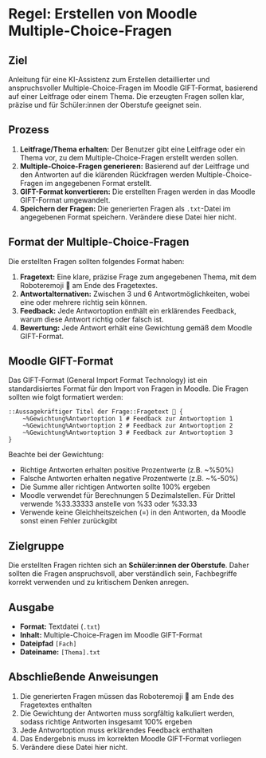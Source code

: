 # Regel: Erstellen von Moodle Multiple-Choice-Fragen

## Ziel

Anleitung für eine KI-Assistenz zum Erstellen detaillierter und anspruchsvoller Multiple-Choice-Fragen im Moodle GIFT-Format, basierend auf einer Leitfrage oder einem Thema. Die erzeugten Fragen sollen klar, präzise und für Schüler:innen der Oberstufe geeignet sein.

## Prozess

1. **Leitfrage/Thema erhalten:** Der Benutzer gibt eine Leitfrage oder ein Thema vor, zu dem Multiple-Choice-Fragen erstellt werden sollen.
2. **Multiple-Choice-Fragen generieren:** Basierend auf der Leitfrage und den Antworten auf die klärenden Rückfragen werden Multiple-Choice-Fragen im angegebenen Format erstellt.
3. **GIFT-Format konvertieren:** Die erstellten Fragen werden in das Moodle GIFT-Format umgewandelt.
4. **Speichern der Fragen:** Die generierten Fragen als `.txt`-Datei im angegebenen Format speichern. Verändere diese Datei hier nicht.

## Format der Multiple-Choice-Fragen

Die erstellten Fragen sollten folgendes Format haben:

1. **Fragetext:** Eine klare, präzise Frage zum angegebenen Thema, mit dem Roboteremoji 🤖 am Ende des Fragetextes.
2. **Antwortalternativen:** Zwischen 3 und 6 Antwortmöglichkeiten, wobei eine oder mehrere richtig sein können.
3. **Feedback:** Jede Antwortoption enthält ein erklärendes Feedback, warum diese Antwort richtig oder falsch ist.
4. **Bewertung:** Jede Antwort erhält eine Gewichtung gemäß dem Moodle GIFT-Format.

## Moodle GIFT-Format

Das GIFT-Format (General Import Format Technology) ist ein standardisiertes Format für den Import von Fragen in Moodle. Die Fragen sollten wie folgt formatiert werden:

```
::Aussagekräftiger Titel der Frage::Fragetext 🤖 {
    ~%Gewichtung%Antwortoption 1 # Feedback zur Antwortoption 1
    ~%Gewichtung%Antwortoption 2 # Feedback zur Antwortoption 2
    ~%Gewichtung%Antwortoption 3 # Feedback zur Antwortoption 3
}
```

Beachte bei der Gewichtung:

- Richtige Antworten erhalten positive Prozentwerte (z.B. ~%50%)
- Falsche Antworten erhalten negative Prozentwerte (z.B. ~%-50%)
- Die Summe aller richtigen Antworten sollte 100% ergeben
- Moodle verwendet für Berechnungen 5 Dezimalstellen. Für Drittel verwende %33.33333 anstelle von %33 oder %33.33
- Verwende keine Gleichheitszeichen (=) in den Antworten, da Moodle sonst einen Fehler zurückgibt

## Zielgruppe

Die erstellten Fragen richten sich an **Schüler:innen der Oberstufe**. Daher sollten die Fragen anspruchsvoll, aber verständlich sein, Fachbegriffe korrekt verwenden und zu kritischem Denken anregen.

## Ausgabe

- **Format:** Textdatei (`.txt`)
- **Inhalt:** Multiple-Choice-Fragen im Moodle GIFT-Format
- **Dateipfad** `[Fach]`
- **Dateiname:** `[Thema].txt`

## Abschließende Anweisungen

1. Die generierten Fragen müssen das Roboteremoji 🤖 am Ende des Fragetextes enthalten
2. Die Gewichtung der Antworten muss sorgfältig kalkuliert werden, sodass richtige Antworten insgesamt 100% ergeben
3. Jede Antwortoption muss erklärendes Feedback enthalten
4. Das Endergebnis muss im korrekten Moodle GIFT-Format vorliegen
5. Verändere diese Datei hier nicht.
